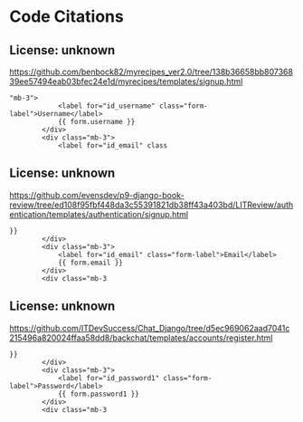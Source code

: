 # Code Citations

## License: unknown
https://github.com/benbock82/myrecipes_ver2.0/tree/138b36658bb80736839ee57494eab03bfec24e1d/myrecipes/templates/signup.html

```
"mb-3">
            <label for="id_username" class="form-label">Username</label>
            {{ form.username }}
        </div>
        <div class="mb-3">
            <label for="id_email" class
```


## License: unknown
https://github.com/evensdev/p9-django-book-review/tree/ed108f95fbf448da3c55391821db38ff43a403bd/LITReview/authentication/templates/authentication/signup.html

```
}}
        </div>
        <div class="mb-3">
            <label for="id_email" class="form-label">Email</label>
            {{ form.email }}
        </div>
        <div class="mb-3
```


## License: unknown
https://github.com/ITDevSuccess/Chat_Django/tree/d5ec969062aad7041c215496a820024ffaa58dd8/backchat/templates/accounts/register.html

```
}}
        </div>
        <div class="mb-3">
            <label for="id_password1" class="form-label">Password</label>
            {{ form.password1 }}
        </div>
        <div class="mb-3
```

